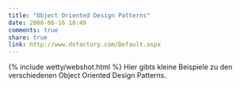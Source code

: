 ```yaml
---
title: "Object Oriented Design Patterns"
date: 2008-06-16 18:49
comments: true
share: true
link: http://www.dofactory.com/Default.aspx
---
```

{% include wetty/webshot.html %} Hier gibts kleine Beispiele zu den verschiedenen Object Oriented Design Patterns.
